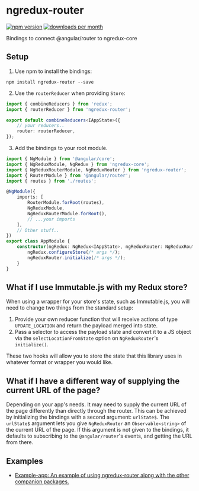 # ngredux-router

[![npm version](https://img.shields.io/npm/v/ngredux-router.svg)](https://www.npmjs.com/package/ngredux-router)
[![downloads per month](https://img.shields.io/npm/dm/ngredux-router.svg)](https://www.npmjs.com/package/ngredux-router)

Bindings to connect @angular/router to ngredux-core

## Setup

1.  Use npm to install the bindings:

```
npm install ngredux-router --save
```

2.  Use the `routerReducer` when providing `Store`:

```ts
import { combineReducers } from 'redux';
import { routerReducer } from 'ngredux-router';

export default combineReducers<IAppState>({
    // your reducers..
    router: routerReducer,
});
```

3.  Add the bindings to your root module.

```ts
import { NgModule } from '@angular/core';
import { NgReduxModule, NgRedux } from 'ngredux-core';
import { NgReduxRouterModule, NgReduxRouter } from 'ngredux-router';
import { RouterModule } from '@angular/router';
import { routes } from './routes';

@NgModule({
    imports: [
        RouterModule.forRoot(routes),
        NgReduxModule,
        NgReduxRouterModule.forRoot(),
        // ...your imports
    ],
    // Other stuff..
})
export class AppModule {
    constructor(ngRedux: NgRedux<IAppState>, ngReduxRouter: NgReduxRouter) {
        ngRedux.configureStore(/* args */);
        ngReduxRouter.initialize(/* args */);
    }
}
```

## What if I use Immutable.js with my Redux store?

When using a wrapper for your store's state, such as Immutable.js, you will need to change two things from the standard setup:

1.  Provide your own reducer function that will receive actions of type `UPDATE_LOCATION` and return the payload merged into state.
2.  Pass a selector to access the payload state and convert it to a JS object via the `selectLocationFromState` option on `NgReduxRouter`'s `initialize()`.

These two hooks will allow you to store the state that this library uses in whatever format or wrapper you would like.

## What if I have a different way of supplying the current URL of the page?

Depending on your app's needs. It may need to supply the current URL of the page differently than directly
through the router. This can be achieved by initializing the bindings with a second argument: `urlState$`.
The `urlState$` argument lets you give `NgReduxRouter` an `Observable<string>` of the current URL of the page.
If this argument is not given to the bindings, it defaults to subscribing to the `@angular/router`'s events, and
getting the URL from there.

## Examples

-   [Example-app: An example of using ngredux-router along with the other companion packages.](https://github.com/angular-redux/platform/tree/master/packages/example-app)
